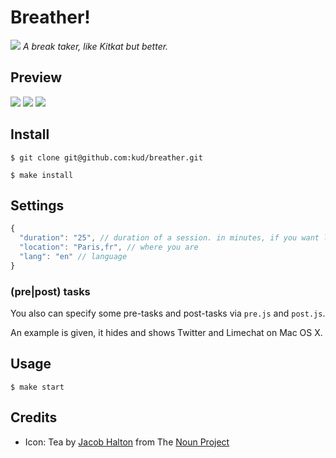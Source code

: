 # Breather!

<img src="https://raw.github.com/kud/breather/master/resources/icon.png"> _A break taker, like Kitkat but better._

## Preview

<img src="https://raw.github.com/kud/breather/master/resources/preview-cli.png">

<img src="https://raw.github.com/kud/breather/master/resources/preview-notifier.png">

<img src="https://raw.github.com/kud/breather/master/resources/preview-notifier2.png">

## Install

```
$ git clone git@github.com:kud/breather.git
```

```
$ make install
```

## Settings

```javascript
{
  "duration": "25", // duration of a session. in minutes, if you want less than a minute, use float like 0.5
  "location": "Paris,fr", // where you are
  "lang": "en" // language
}
```

### (pre|post) tasks

You also can specify some pre-tasks and post-tasks via ```pre.js``` and ```post.js```.

An example is given, it hides and shows Twitter and Limechat on Mac OS X.

## Usage

```
$ make start
```

## Credits

- Icon: Tea by <a href="http://thenounproject.com/jacob/">Jacob Halton</a> from The <a href="http://thenounproject.com/">Noun Project</a>

